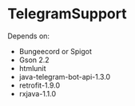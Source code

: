 # TelegramSupport

Depends on:
- Bungeecord or Spigot
- Gson 2.2
- htmlunit
- java-telegram-bot-api-1.3.0
- retrofit-1.9.0
- rxjava-1.1.0

